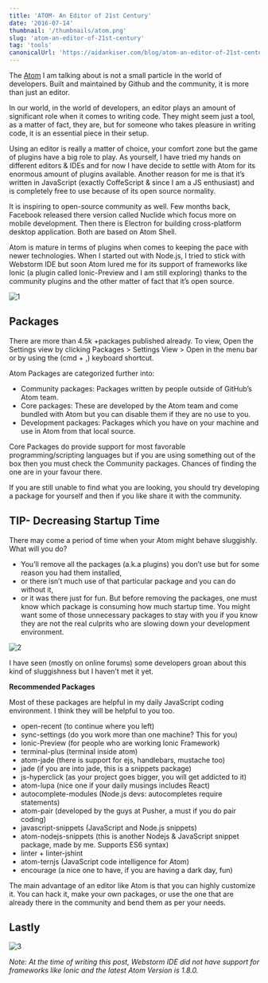 ```yaml
---
title: 'ATOM- An Editor of 21st Century'
date: '2016-07-14'
thumbnail: '/thumbnails/atom.png'
slug: 'atom-an-editor-of-21st-century'
tag: 'tools'
canonicalUrl: 'https://aidankiser.com/blog/atom-an-editor-of-21st-century'
---
```


The [Atom](http://atom.io/) I am talking about is not a small particle in the world of developers. Built and maintained by Github and the community, it is more than just an editor.

In our world, in the world of developers, an editor plays an amount of significant role when it comes to writing code. They might seem just a tool, as a matter of fact, they are, but for someone who takes pleasure in writing code, it is an essential piece in their setup.

Using an editor is really a matter of choice, your comfort zone but the game of plugins have a big role to play. As yourself, I have tried my hands on different editors & IDEs and for now I have decide to settle with Atom for its enormous amount of plugins available. Another reason for me is that it’s written in JavaScript (exactly CoffeScript & since I am a JS enthusiast) and is completely free to use because of its open source normality.

It is inspiring to open-source community as well. Few months back, Facebook released there version called Nuclide which focus more on mobile development. Then there is Electron for building cross-platform desktop application. Both are based on Atom Shell.

Atom is mature in terms of plugins when comes to keeping the pace with newer technologies. When I started out with Node.js, I tried to stick with Webstorm IDE but soon Atom lured me for its support of frameworks like Ionic (a plugin called Ionic-Preview and I am still exploring) thanks to the community plugins and the other matter of fact that it’s open source.

![1](https://i.imgur.com/a5Ziwot.jpg)

## Packages

There are more than 4.5k +packages published already. To view, Open the Settings view by clicking Packages > Settings View > Open in the menu bar or by using the (cmd + ,) keyboard shortcut.

Atom Packages are categorized further into:

- Community packages: Packages written by people outside of GitHub’s Atom team.
- Core packages: These are developed by the Atom team and come bundled with Atom but you can disable them if they are no use to you.
- Development packages: Packages which you have on your machine and use in Atom from that local source.

Core Packages do provide support for most favorable programming/scripting languages but if you are using something out of the box then you must check the Community packages. Chances of finding the one are in your favour there.

If you are still unable to find what you are looking, you should try developing a package for yourself and then if you like share it with the community.

## TIP- Decreasing Startup Time

There may come a period of time when your Atom might behave sluggishly. What will you do?

- You’ll remove all the packages (a.k.a plugins) you don’t use but for some reason you had them installed,
- or there isn’t much use of that particular package and you can do without it,
- or it was there just for fun. But before removing the packages, one must know which package is consuming how much startup time. You might want some of those unnecessary packages to stay with you if you know they are not the real culprits who are slowing down your development environment.

![2](https://i.imgur.com/HEqlVPv.png)

I have seen (mostly on online forums) some developers groan about this kind of sluggishness but I haven’t met it yet.

**Recommended Packages**

Most of these packages are helpful in my daily JavaScript coding environment. I think they will be helpful to you too.

- open-recent (to continue where you left)
- sync-settings (do you work more than one machine? This for you)
- Ionic-Preview (for people who are working Ionic Framework)
- terminal-plus (terminal inside atom)
- atom-jade (there is support for ejs, handlebars, mustache too)
- jade (if you are into jade, this is a snippets package)
- js-hyperclick (as your project goes bigger, you will get addicted to it)
- atom-lupa (nice one if your daily musings includes React)
- autocomplete-modules (Node.js devs: autocompletes require statements)
- atom-pair (developed by the guys at Pusher, a must if you do pair coding)
- javascript-snippets (JavaScript and Node.js snippets)
- atom-nodejs-snippets (this is another Nodejs & JavaScript snippet package, made by me. Supports ES6 syntax)
- linter + linter-jshint
- atom-ternjs (JavaScript code intelligence for Atom)
- encourage (a nice one to have, if you are having a dark day, fun)

The main advantage of an editor like Atom is that you can highly customize it. You can hack it, make your own packages, or use the one that are already there in the community and bend them as per your needs.

## Lastly

![3](https://i.imgur.com/HIgoDE2.jpg)

_Note: At the time of writing this post, Webstorm IDE did not have support for frameworks like Ionic and the latest Atom Version is 1.8.0._
